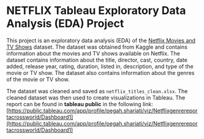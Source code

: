# NETFLIX Tableau Exploratory Data Analysis (EDA) Project
This project is an exploratory data analysis (EDA) of the [Netflix Movies and TV Shows](https://www.kaggle.com/datasets/shivamb/netflix-shows/data) dataset.
The dataset was obtained from Kaggle and contains information about the movies and TV shows available on Netflix. The dataset contains information about the title, director, cast, country, date added, release year, rating, duration, listed in, description, and type of the movie or TV show. The dataset also contains information about the genres of the movie or TV show.

The dataset was cleaned and saved as `netflix_titles_clean.xlsx`. The cleaned dataset was then used to create visualizations in Tableau. The report can be found in __tableau public__ in the following link:
[https://public.tableau.com/app/profile/pegah.shariati/viz/Netflixgenrereportacrossworld/Dashboard1](https://public.tableau.com/app/profile/pegah.shariati/viz/Netflixgenrereportacrossworld/Dashboard1)